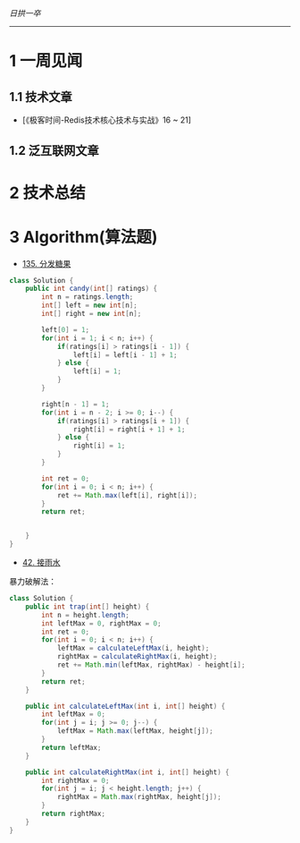 
*日拱一卒*

_________________

# 1 一周见闻

## 1.1 技术文章
+ [《极客时间-Redis技术核心技术与实战》16 ~ 21]

## 1.2 泛互联网文章




# 2 技术总结



# 3 Algorithm(算法题)

+ [135. 分发糖果](https://leetcode.cn/problems/candy/description/)

```java
class Solution {
    public int candy(int[] ratings) {
        int n = ratings.length;
        int[] left = new int[n];
        int[] right = new int[n];

        left[0] = 1;
        for(int i = 1; i < n; i++) {
            if(ratings[i] > ratings[i - 1]) {
                left[i] = left[i - 1] + 1;
            } else {
                left[i] = 1;
            }
        }

        right[n - 1] = 1;
        for(int i = n - 2; i >= 0; i--) {
            if(ratings[i] > ratings[i + 1]) {
                right[i] = right[i + 1] + 1;
            } else {
                right[i] = 1;
            }
        }

        int ret = 0;
        for(int i = 0; i < n; i++) {
            ret += Math.max(left[i], right[i]);
        }
        return ret;


    }
}

```

+ [42. 接雨水](https://leetcode.cn/problems/trapping-rain-water/description/)

暴力破解法：
```java
class Solution {
    public int trap(int[] height) {
        int n = height.length;
        int leftMax = 0, rightMax = 0;
        int ret = 0;
        for(int i = 0; i < n; i++) {
            leftMax = calculateLeftMax(i, height);
            rightMax = calculateRightMax(i, height);
            ret += Math.min(leftMax, rightMax) - height[i];
        }
        return ret;
    }

    public int calculateLeftMax(int i, int[] height) {
        int leftMax = 0;
        for(int j = i; j >= 0; j--) {
            leftMax = Math.max(leftMax, height[j]);
        }
        return leftMax;
    }

    public int calculateRightMax(int i, int[] height) {
        int rightMax = 0;
        for(int j = i; j < height.length; j++) {
            rightMax = Math.max(rightMax, height[j]);
        }
        return rightMax;
    }
}
```









